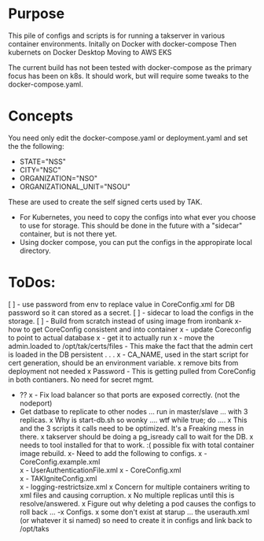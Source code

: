 # Purpose
This pile of configs and scripts is for running a takserver in various container environments.
Initally on Docker with docker-compose
Then kubernets on Docker Desktop
Moving to AWS EKS

The current build has not been tested with docker-compose as the primary focus has been on k8s. It should work, but will require some tweaks to the docker-compose.yaml.

# Concepts
You need only edit the docker-compose.yaml or deployment.yaml and set the the following:
- STATE="NSS"
- CITY="NSC"
- ORGANIZATION="NSO"
- ORGANIZATIONAL_UNIT="NSOU"

These are used to create the self signed certs used by TAK. 

- For Kubernetes, you need to copy the configs into what ever you choose to use for storage. This should be done in the future with a "sidecar" container, but is not there yet. 
- Using docker compose, you can put the configs in the appropirate local directory.

# ToDos:
[ ] - use password from env to replace value in CoreConfig.xml for DB password so it can stored as a secret.
[ ] - sidecar to load the configs in the storage.
[ ] - Build from scratch instead of using image from ironbank
x- how to get CoreConfig consistent and into container
x - update Coreconfig to point to actual database
x - get it to actually run
x - move the admin.loaded to /opt/tak/certs/files - This make the fact that the admin cert is loaded in the DB persistent . . .
x - CA_NAME, used in the start script for cert generation, should be an environment variable.
x remove bits from deployment not needed
  x Password - This is getting pulled from CoreConfig in both contianers. No need for secret mgmt.
  - ??
x - Fix load balancer so that ports are exposed correctly. (not the nodeport)
- Get datbase to replicate to other nodes ... run in master/slave ... with 3 replicas. 
x Why is start-db.sh so wonky .... wtf while true; do .... 
  x This and the 3 scripts it calls need to be optimized. It's a Freaking mess in there.
x takserver should be doing a pg_isready call to wait for the DB. 
  x needs to tool installed for that to work. :( 
    possible fix with total container image rebuild.
x- Need to add the following to configs. 
 x - CoreConfig.example.xml   
 x - UserAuthenticationFile.xml
 x - CoreConfig.xml          
 x - TAKIgniteConfig.xml          
 x - logging-restrictsize.xml
x Concern for multiple containers writing to xml files and causing corruption. 
  x No multiple replicas until this is resolve/answered.
  x Figure out why deleting a pod causes the configs to roll back ... 
-x Configs. 
  x some don't exist at starup ... the userauth.xml  (or whatever it si named) so need to create it in configs and link back to /opt/taks
